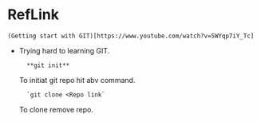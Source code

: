 # RefLink
    (Getting start with GIT)[https://www.youtube.com/watch?v=SWYqp7iY_Tc]

* Trying hard to learning GIT.
        
        **git init**

    To initiat git repo hit abv command.
    
        `git clone <Repo link`
    
    To clone remove repo.